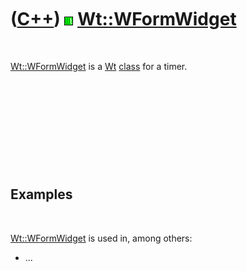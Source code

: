 



 

 

 

 

 

([C++](Cpp.md)) ![Wt](PicWt.png) [Wt::WFormWidget](CppWFormWidget.md)
=======================================================================

 

[Wt::WFormWidget](CppWFormWidget.md) is a [Wt](CppWt.md)
[class](CppClass.md) for a timer.

 

 

 

 

 

Examples
--------

 

[Wt::WFormWidget](CppWFormWidget.md) is used in, among others:

-   ...

 

 

 

 

 





 



